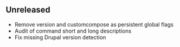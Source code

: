 ## Unreleased

- Remove version and customcompose as persistent global flags
- Audit of command short and long descriptions
- Fix missing Drupal version detection

